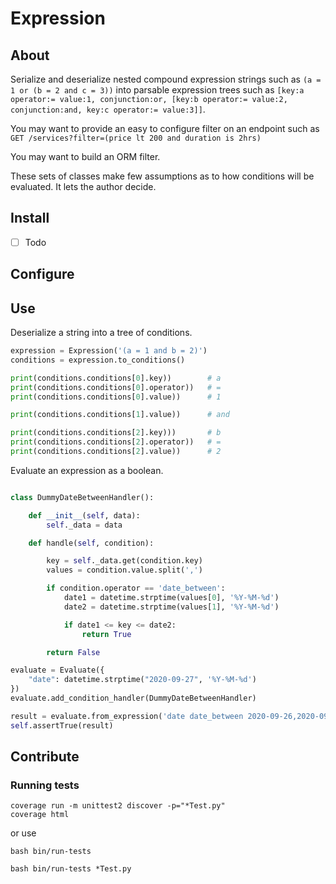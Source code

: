 # Expression

## About

Serialize and deserialize nested compound expression strings such as `(a = 1 or (b = 2 and c = 3))` into parsable expression trees such as `[key:a operator:= value:1, conjunction:or, [key:b operator:= value:2, conjunction:and, key:c operator:= value:3]]`.

You may want to provide an easy to configure filter on an endpoint such as `GET /services?filter=(price lt 200 and duration is 2hrs)`

You may want to build an ORM filter.

These sets of classes make few assumptions as to how conditions will be evaluated. It lets the author decide.

## Install

- [ ] Todo

## Configure

## Use

Deserialize a string into a tree of conditions.

```python
expression = Expression('(a = 1 and b = 2)')
conditions = expression.to_conditions()

print(conditions.conditions[0].key))        # a
print(conditions.conditions[0].operator))   # =
print(conditions.conditions[0].value))      # 1

print(conditions.conditions[1].value))      # and

print(conditions.conditions[2].key)))       # b
print(conditions.conditions[2].operator))   # =
print(conditions.conditions[2].value))      # 2
```

Evaluate an expression as a boolean.

```python

class DummyDateBetweenHandler():

    def __init__(self, data):
        self._data = data

    def handle(self, condition):

        key = self._data.get(condition.key)
        values = condition.value.split(',')

        if condition.operator == 'date_between':
            date1 = datetime.strptime(values[0], '%Y-%M-%d')
            date2 = datetime.strptime(values[1], '%Y-%M-%d')

            if date1 <= key <= date2:
                return True

        return False

evaluate = Evaluate({
    "date": datetime.strptime("2020-09-27", '%Y-%M-%d')
})
evaluate.add_condition_handler(DummyDateBetweenHandler)

result = evaluate.from_expression('date date_between 2020-09-26,2020-09-28')
self.assertTrue(result)

```

## Contribute

### Running tests
```
coverage run -m unittest2 discover -p="*Test.py"
coverage html
```

or use

```
bash bin/run-tests
```

```
bash bin/run-tests *Test.py
```